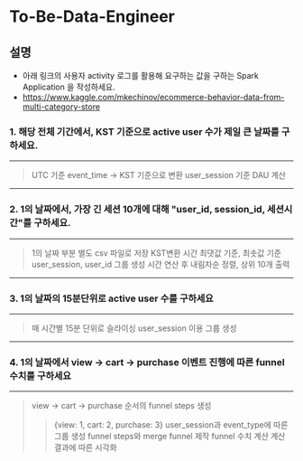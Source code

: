 # To-Be-Data-Engineer  
  
## 설명
- 아래 링크의 사용자 activity 로그를 활용해 요구하는 값을 구하는 Spark Application 을 작성하세요.
- https://www.kaggle.com/mkechinov/ecommerce-behavior-data-from-multi-category-store

### 1. 해당 전체 기간에서, KST 기준으로 active user 수가 제일 큰 날짜를 구하세요.  
----  
> UTC 기준 event_time → KST 기준으로 변환
> user_session 기준 DAU 계산  
  
----  
### 2. 1의 날짜에서, 가장 긴 세션 10개에 대해 "user_id, session_id, 세션시간"를 구하세요.  
----  
> 1의 날짜 부분 별도 csv 파일로 저장
> KST변환 시간 최댓값 기준, 최솟값 기준 user_session, user_id 그룹 생성
> 시간 연산 후 내림차순 정렬, 상위 10개 출력  

----  
### 3. 1의 날짜의 15분단위로 active user 수를 구하세요  
----  
> 매 시간별 15분 단위로 슬라이싱
> user_session 이용 그룹 생성  


----  
### 4. 1의 날짜에서 view → cart → purchase 이벤트 진행에 따른 funnel 수치를 구하세요    
----  
> view → cart → purchase 순서의 funnel steps 생성
>   >   {view: 1, cart: 2, purchase: 3}
> user_session과 event_type에 따른 그룹 생성
> funnel steps와 merge
> funnel 제작
> funnel 수치 계산
> 계산 결과에 따른 시각화
